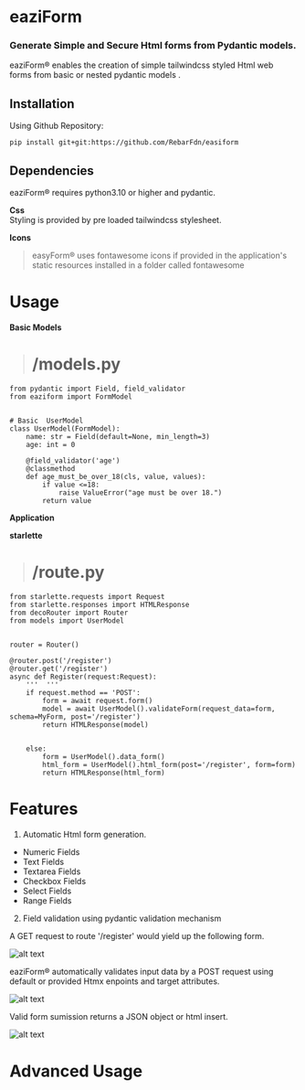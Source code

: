 # eaziForm 

### Generate Simple and Secure Html forms from Pydantic models.

eaziForm&reg; enables the creation of simple tailwindcss styled Html web forms from basic or nested pydantic models . 

## Installation
Using Github Repository:

	pip install git+git:https://github.com/RebarFdn/easiform
	
## Dependencies

eaziForm&reg; requires python3.10 or higher and pydantic.<br>

**Css**<br> 
Styling is provided by pre loaded tailwindcss stylesheet.<br>

**Icons**<br>
> easyForm&reg; uses fontawesome icons if provided in the application's static resources installed in a folder called fontawesome


# Usage

**Basic Models**
>  # /models.py

	from pydantic import Field, field_validator
	from eaziform import FormModel
	
	
	# Basic  UserModel	
	class UserModel(FormModel):
		name: str = Field(default=None, min_length=3)
		age: int = 0

		@field_validator('age')
		@classmethod
		def age_must_be_over_18(cls, value, values):
		    if value <=18:
		        raise ValueError("age must be over 18.")
		    return value


**Application**<br>
	
**starlette**
>  # /route.py

	from starlette.requests import Request
	from starlette.responses import HTMLResponse
	from decoRouter import Router
	from models import UserModel
	
	
	router = Router()
	
	@router.post('/register')
	@router.get('/register')
	async def Register(request:Request):
		'''  '''
		if request.method == 'POST':
		    form = await request.form() 
		    model = await UserModel().validateForm(request_data=form, schema=MyForm, post='/register')
		    return HTMLResponse(model)
		    
		    
		else:		   
		    form = UserModel().data_form()
		    html_form = UserModel().html_form(post='/register', form=form)
		    return HTMLResponse(html_form)



# Features

1.  Automatic Html form generation.

 - Numeric Fields
 - Text Fields
 - Textarea Fields
 - Checkbox Fields
 - Select Fields
 - Range Fields
 
  
2.  Field validation using pydantic validation mechanism

A GET request to route '/register' would yield up the following form.
	
![alt text](file:///home/ian/eaziForm/imgs/ezForm-basic-input.png
)

eaziForm&reg; automatically validates input data by a POST request using default or provided Htmx enpoints and target attributes.

![alt text](file:///home/ian/eaziForm/imgs/ezForm-basic-validation.png)


Valid form sumission returns a JSON object or html insert.

![alt text](file:///home/ian/eaziForm/imgs/ezForm-basic-result.png)


# Advanced Usage
